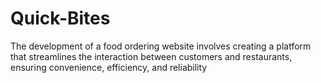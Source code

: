 # Quick-Bites
The development of a food ordering website involves creating a platform that streamlines the interaction between customers and restaurants, ensuring convenience, efficiency, and reliability

